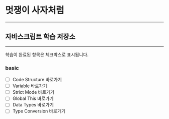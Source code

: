 
# 멋쟁이 사자처럼
---

## 자바스크립트 학습 저장소
---

학습이 완료된 항목은 체크박스로 표시됩니다.

### basic
- [ ] Code Structure 바로가기
- [ ] Variable 바로가기
- [ ] Strict Mode 바로가기
- [ ] Global This 바로가기
- [ ] Data Types 바로가기
- [ ] Type Conversion 바로가기